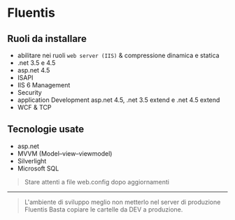 # Fluentis

## Ruoli da installare
- abilitare nei ruoli `web server (IIS)` & compressione dinamica e statica
- .net 3.5 e 4.5
- asp.net 4.5
- ISAPI
- IIS 6 Management
- Security
- application Development asp.net 4.5, .net 3.5 extend e .net 4.5 extend
- WCF & TCP



## Tecnologie usate
- asp.net
- MVVM (Model–view–viewmodel)
- Silverlight
- Microsoft SQL

> Stare attenti a file web.config dopo aggiornamenti
---
> L'ambiente di sviluppo meglio non metterlo nel server di produzione Fluentis
> Basta copiare le cartelle da DEV a produzione.
